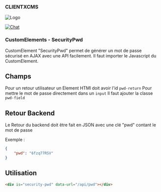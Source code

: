 
### CLIENTXCMS
![Logo](https://clientx.fr/assets/images/ClientXLight.png "ClientXCMS")

[![Chat](https://img.shields.io/discord/620000044191449108?color=7289da&label=Discord&logo=discord&logoColor=fff&style=flat-square)](https://clientxcms.com/discord)

### CustomElements - SecurityPwd

CustomElement "SecurityPwd" permet de générer un mot de passe sécurisé en AJAX avec une API facilement.
Il faut importer le Javascript du CustomElement.

## Champs
Pour un retour utilisateur un Element HTMl doit avoir l'id `pwd-return` 
Pour mettre le mot de passe directement dans un `input` Il faut ajouter la classe `pwd-field` 

## Retour Backend
Le Retour du backend doit être fait en JSON avec une clé "pwd" contant le mot de passe

Exemple : 

```json
{
    "pwd": "6fzq77RSV"
}
```

## Utilisation

```html
<div is="security-pwd" data-url="/api/pwd"></div>
```